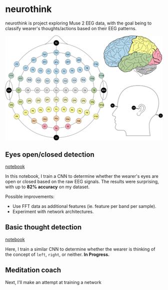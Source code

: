 # neurothink

neurothink is project exploring Muse 2 EEG data, with the goal being to classify wearer's thoughts/actions based on their EEG patterns.

![EEG 10-10 system](./data/EEG-10-10.png)

## Eyes open/closed detection

[notebook](./EEG/Muse-EEG-eyes-open.ipynb)

In this notebook, I train a CNN to determine whether the wearer's eyes are open or closed based on the raw EEG signals. The results were surprising, with up to **82% accuracy** on my dataset.

Possible improvements:

- Use FFT data as additional features (ie. feature per band per sample).
- Experiment with network architectures.

## Basic thought detection

[notebook](./EEG/Muse-EEG-eyes-open.ipynb)

Here, I train a similar CNN to determine whether the wearer is thinking of the concept of `left`, `right`, or neither. **In Progress.**

## Meditation coach

Next, I'll make an attempt at training a network